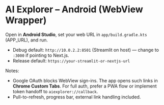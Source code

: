 
# AI Explorer – Android (WebView Wrapper)

Open in **Android Studio**, set your web URL in `app/build.gradle.kts` (APP_URL), and run.

- Debug default: `http://10.0.2.2:8501` (Streamlit on host) — change to `:3000` if pointing to Next.js.
- Release default: `https://your-streamlit-or-nextjs-url`

Notes:
- Google OAuth blocks WebView sign-ins. The app opens such links in **Chrome Custom Tabs**. For full auth, prefer a PWA flow or implement token handoff to `aiexplorer://callback`.
- Pull-to-refresh, progress bar, external link handling included.
